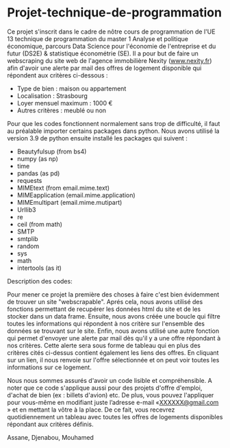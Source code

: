 # Projet-technique-de-programmation

Ce projet s'inscrit dans le cadre de nôtre cours de programmation de l'UE 13 technique de programmation du master 1 Analyse et politique économique, parcours Data Science pour l'économie de l'entreprise et du futur (DS2E) & statistique économétrie (SE).
Il a pour but de faire un webscraping du site web de l'agence immobilière Nexity (www.nexity.fr) afin d'avoir une alerte par mail des offres de logement disponible qui répondent aux critères ci-dessous :

- Type de bien : maison ou appartement
- Localisation : Strasbourg
- Loyer mensuel maximum : 1000 €
- Autres critères : meublé ou non 

Pour que les codes fonctionnent normalement sans trop de difficulté, il faut au préalable importer certains packages dans python. Nous avons utilisé la version 3.9 de python ensuite installé les packages qui suivent :

- Beautyfulsup (from bs4)
- numpy (as np)
- time
- pandas (as pd)
- requests
- MIMEtext (from email.mime.text)
- MIMEapplication (email.mime.application)
- MIMEmultipart (email.mime.mutipart)
- Urllib3
- re
- ceil (from math)
- SMTP
- smtplib
- random
- sys
- math
- intertools (as it)

Description des codes:

Pour mener ce projet la première des choses à faire c'est bien évidemment de trouver un site "webscrapable".
Aprés cela, nous avons utilisé des fonctions permettant de recupérer les données html du site et de les stocker dans un data frame.
Ensuite, nous avons créée une boucle qui filtre toutes les informations qui répondent à nos critère sur l'ensemble des données se trouvant sur le site. 
Enfin, nous avons utilisé une autre fonction qui permet d'envoyer une alerte par mail dès qu'il y a une offre répondant à nos critères.
Cette alerte sera sous forme de tableau qui en plus des critères cités ci-dessus contient également les liens des offres. En cliquant sur un lien, il nous renvoie sur l'offre sélectionnée et on peut voir toutes les informations sur ce logement.

Nous nous sommes assurés d'avoir un code lisible et compréhensible.
A noter que ce code s'applique aussi pour des projets d'offre d'emploi, d'achat de bien (ex : billets d'avion) etc. 
De plus, vous pouvez l'appliquer pour vous-même en modifiant juste l’adresse e-mail «XXXXXX@gmail.com » et en mettant la vôtre à la place. De ce fait, vous recevrez quotidiennement un tableau avec toutes les offres de logements disponibles répondant aux critères définis.

Assane, Djenabou, Mouhamed

